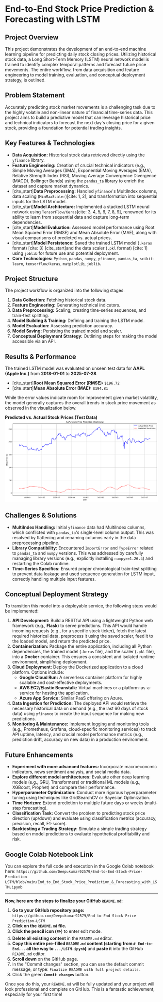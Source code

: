 # End-to-End Stock Price Prediction & Forecasting with LSTM

## Project Overview

This project demonstrates the development of an end-to-end machine learning pipeline for predicting daily stock closing prices. Utilizing historical stock data, a Long Short-Term Memory (LSTM) neural network model is trained to identify complex temporal patterns and forecast future price movements. The entire workflow, from data acquisition and feature engineering to model training, evaluation, and conceptual deployment strategy, is outlined.

## Problem Statement

Accurately predicting stock market movements is a challenging task due to the highly volatile and non-linear nature of financial time-series data. This project aims to build a predictive model that can leverage historical price and technical indicators to forecast the next day's closing price for a given stock, providing a foundation for potential trading insights.

## Key Features & Technologies

* **Data Acquisition:** Historical stock data retrieved directly using the `yfinance` library.
* **Feature Engineering:** Creation of crucial technical indicators (e.g., Simple Moving Averages (SMA), Exponential Moving Averages (EMA), Relative Strength Index (RSI), Moving Average Convergence Divergence (MACD), Bollinger Bands) using the `pandas_ta` library to enrich the dataset and capture market dynamics.
* [cite_start]**Data Preprocessing:** Handled `yfinance`'s MultiIndex columns, data scaling (`MinMaxScaler`)[cite: 1, 2], and transformation into sequential inputs for the LSTM model.
* [cite_start]**Model Architecture:** Implemented a stacked LSTM neural network using `TensorFlow/Keras`[cite: 3, 4, 5, 6, 7, 8, 9], renowned for its ability to learn from sequential data and capture long-term dependencies.
* [cite_start]**Model Evaluation:** Assessed model performance using Root Mean Squared Error (RMSE) and Mean Absolute Error (MAE), along with visual comparisons of predicted vs. actual prices.
* [cite_start]**Model Persistence:** Saved the trained LSTM model (`.keras` format) [cite: 3] [cite_start]and the data scaler (`.pkl` format) [cite: 1] using `joblib` for future use and potential deployment.
* **Core Technologies:** `Python`, `pandas`, `numpy`, `yfinance`, `pandas_ta`, `scikit-learn`, `tensorflow/keras`, `matplotlib`, `joblib`.

## Project Structure

The project workflow is organized into the following stages:

1.  **Data Collection:** Fetching historical stock data.
2.  **Feature Engineering:** Generating technical indicators.
3.  **Data Preprocessing:** Scaling, creating time-series sequences, and train-test splitting.
4.  **Model Building & Training:** Defining and training the LSTM model.
5.  **Model Evaluation:** Assessing prediction accuracy.
6.  **Model Saving:** Persisting the trained model and scaler.
7.  **Conceptual Deployment Strategy:** Outlining steps for making the model accessible via an API.

## Results & Performance

The trained LSTM model was evaluated on unseen test data for **AAPL (Apple Inc.)** from **2018-01-01** to **2025-07-28**.

* [cite_start]**Root Mean Squared Error (RMSE):** `$196.72` 
* [cite_start]**Mean Absolute Error (MAE):** `$194.81` 

While the error values indicate room for improvement given market volatility, the model generally captures the overall trends in stock price movement as observed in the visualization below.

**Predicted vs. Actual Stock Prices (Test Data)**
![Actual vs. Predicted Stock Prices Plot](actual_vs_predicted_plot.png)

## Challenges & Solutions

* **MultiIndex Handling:** Initial `yfinance` data had MultiIndex columns, which conflicted with `pandas_ta`'s single-level column output. This was resolved by flattening and renaming columns early in the data preprocessing pipeline.
* **Library Compatibility:** Encountered `ImportError` and `TypeError` related to `pandas_ta` and `numpy` versions. This was addressed by carefully managing library versions (e.g., explicitly installing `numpy==1.26.4`) and restarting the Colab runtime.
* **Time-Series Specifics:** Ensured proper chronological train-test splitting to prevent data leakage and used sequence generation for LSTM input, correctly handling multiple input features.

## Conceptual Deployment Strategy

To transition this model into a deployable service, the following steps would be implemented:

1.  **API Development:** Build a RESTful API using a lightweight Python web framework (e.g., **Flask**) to serve predictions. This API would handle incoming requests (e.g., for a specific stock ticker), fetch the latest required historical data, preprocess it using the saved scaler, feed it to the loaded model, and return the predicted price.
2.  **Containerization:** Package the entire application, including all Python dependencies, the trained model (`.keras` file), and the scaler (`.pkl` file), into a **Docker** container. This ensures a consistent and isolated runtime environment, simplifying deployment.
3.  **Cloud Deployment:** Deploy the Dockerized application to a cloud platform. Options include:
    * **Google Cloud Run:** A serverless container platform for highly scalable and cost-effective deployments.
    * **AWS EC2/Elastic Beanstalk:** Virtual machines or a platform-as-a-service for hosting the application.
    * **Azure App Service:** Similar PaaS offering on Azure.
4.  **Data Ingestion for Prediction:** The deployed API would retrieve the necessary historical data on demand (e.g., the last 60 days of stock data) using `yfinance` to create the input sequence for making new predictions.
5.  **Monitoring & Maintenance:** Implement logging and monitoring tools (e.g., Prometheus, Grafana, cloud-specific monitoring services) to track API uptime, latency, and crucial model performance metrics (e.g., prediction drift, accuracy on new data) in a production environment.

## Future Enhancements

* **Experiment with more advanced features:** Incorporate macroeconomic indicators, news sentiment analysis, and social media data.
* **Explore different model architectures:** Evaluate other deep learning models (e.g., GRU, Transformers) or traditional ML models (e.g., XGBoost, Prophet) and compare their performance.
* **Hyperparameter Optimization:** Conduct more rigorous hyperparameter tuning using techniques like GridSearchCV or Bayesian Optimization.
* **Time Horizon:** Extend prediction to multiple future days or weeks (multi-step forecasting).
* **Classification Task:** Convert the problem to predicting stock price direction (up/down) and evaluate using classification metrics (accuracy, precision, recall, F1-score).
* **Backtesting a Trading Strategy:** Simulate a simple trading strategy based on model predictions to evaluate hypothetical profitability and risk.

## Google Colab Notebook Link

You can explore the full code and execution in the Google Colab notebook here:
`https://github.com/Deepukumar92579/End-to-End-Stock-Price-Prediction-LSTM/blob/main/End_to_End_Stock_Price_Prediction_&_Forecasting_with_LSTM.ipynb`

---

**Now, here are the steps to finalize your GitHub `README.md`:**

1.  **Go to your GitHub repository page:**
    `https://github.com/Deepukumar92579/End-to-End-Stock-Price-Prediction-LSTM`
2.  **Click on the `README.md` file.**
3.  **Click the pencil icon (✏️)** to enter edit mode.
4.  **Delete all existing content** in the `README.md` editor.
5.  **Copy this entire pre-filled `README.md` content (starting from `# End-to-End...` all the way to `.../LSTM.ipynb`)** and **paste it** into the GitHub `README.md` editor.
6.  **Scroll down** on the GitHub page.
7.  In the "Commit changes" section, you can use the default commit message, or type: `Finalize README with full project details`.
8.  Click the green **`Commit changes`** button.

Once you do this, your `README.md` will be fully updated and your project will look professional and complete on GitHub. This is a fantastic achievement, especially for your first time!
